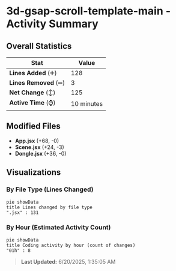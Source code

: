 # 3d-gsap-scroll-template-main - Activity Summary 

## Overall Statistics

| Stat                   | Value                                                             |
| ---------------------- | ----------------------------------------------------------------- |
| **Lines Added** (➕)   | 128                                          |
| **Lines Removed** (➖) | 3                                        |
| **Net Change** (↕)    | 125                |
| **Active Time** (⌚)   | 10 minutes |


## Modified Files
- **App.jsx** (+68, -0)
- **Scene.jsx** (+24, -3)
- **Dongle.jsx** (+36, -0)

## Visualizations

### By File Type (Lines Changed)

```mermaid
pie showData
title Lines changed by file type
".jsx" : 131
```

### By Hour (Estimated Activity Count)

```mermaid
pie showData
title Coding activity by hour (count of changes)
"01h" : 8
```


> **Last Updated:** 6/20/2025, 1:35:05 AM